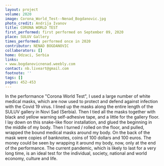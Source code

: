 ```yaml
---
layout: project
volume: 2020
image: Corona_World_Test--Nenad_Bogdanovic.jpg
photo_credit: Andrija Ivanov
title: CORONA WORLD TEST
first_performed: first performed on September 09, 2020
place: SULUV Gallery
times_performed: performed once in 2020
contributor: NENAD BOGDANOVIC
collaborators: []
home: Odzaci, Serbia
links:
- www.bogdanovicnenad.weebly.com
contact: nb.liveart@gmail.com
footnote: ''
tags: []
pages: 452-453
---
```




In the performance "Corona World Test", I used a large number of white medical masks, which are now used to protect and defend against infection with the Covid 19 virus. I lined up the masks along the entire length of the SULUV gallery in Novi Sad (Serbia). Then I tied all the masks together with black and yellow warning self-adhesive tape, and a little for the gallery floor. I lay down on this snake-like floor installation, and glued the beginning in the middle of my body. Then I turned / rolled on the floor, and pulled, wrapped the bound medical masks around my body. On the back of the mask were copies of banknotes, coins of 100 dollars and 100 euros. The money could be seen by wrapping it around my body, now, only at the end of the performance. The current pandemic, which is likely to last for a very long time, is an ideal test for the individual, society, national and world economy, culture and life.
